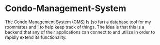 # Condo-Management-System
The Condo Management System (CMS) Is (so far) a database tool for my roommates and I to help keep track of things. The Idea is that this is a backend that any of their applications can connect to and utilize in order to rapidly extend its functionality.
